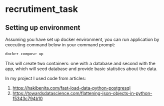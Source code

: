 # recrutiment_task

## Setting up environment

Assuming you have set up docker environment, you can run application by executing command below in your command prompt:

```bash
docker-compose up
```

This will create two containers: one with a database and second with the app, which will seed database and provide basic statistics about the data.

In my project I used code from articles:
1) https://hakibenita.com/fast-load-data-python-postgresql
2) https://towardsdatascience.com/flattening-json-objects-in-python-f5343c794b10
